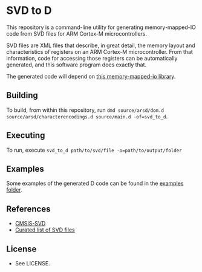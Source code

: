 # SVD to D

This repository is a command-line utility for generating memory-mapped-IO code from SVD files for ARM Cortex-M microcontrollers.

SVD files are XML files that describe, in great detail, the memory layout and characteristics of registers on an ARM Cortex-M microcontroller.  From that information, code for accessing those registers can be automatically generated, and this software program does exactly that.

The generated code will depend on [this memory-mapped-io library](https://github.com/JinShil/memory_mapped_io).

## Building

To build, from within this repository, run `dmd source/arsd/dom.d source/arsd/characterencodings.d source/main.d -of=svd_to_d`.

## Executing

To run, execute `svd_to_d path/to/svd/file -o=path/to/output/folder`

## Examples

Some examples of the generated D code can be found in the [examples folder](https://github.com/JinShil/svd_to_d/tree/master/examples).

## References
  * [CMSIS-SVD](https://www.keil.com/pack/doc/CMSIS/SVD/html/index.html)
  * [Curated list of SVD files](https://github.com/posborne/cmsis-svd/tree/master/data)

## License
  * See LICENSE.